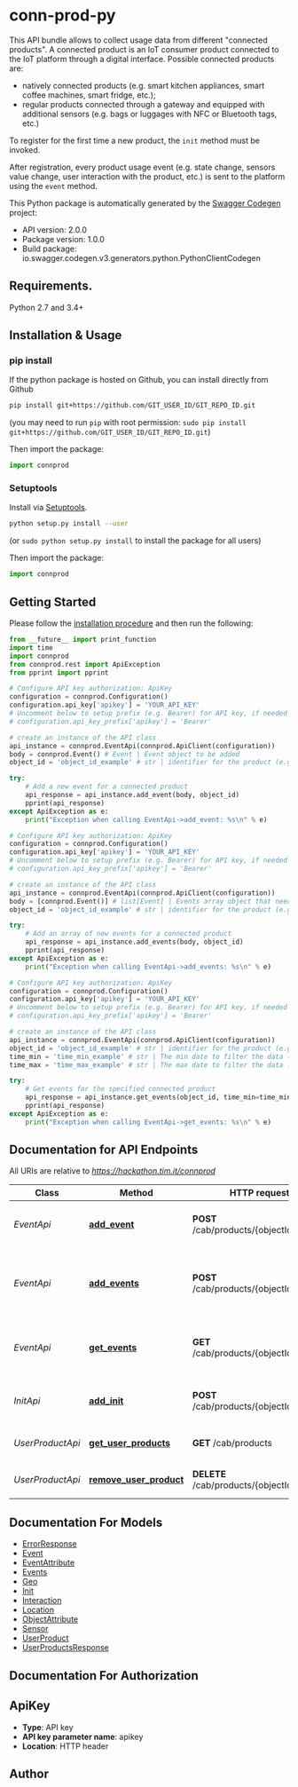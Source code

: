 # conn-prod-py
This API bundle allows to collect usage data from different \"connected products\". A connected product is an IoT consumer product connected to the IoT platform through a digital interface. Possible connected products are: <ul> <li>natively connected products (e.g. smart kitchen appliances, smart coffee machines, smart fridge, etc.);</li> <li>regular products connected through a gateway and equipped with additional sensors (e.g. bags or luggages with NFC or Bluetooth tags, etc.)</li> </ul> <p>To register for the first time a new product, the <code>init</code> method must be invoked.</p> <p>After registration, every product usage event (e.g. state change, sensors value change, user interaction with the product, etc.) is sent to the platform using the <code>event</code> method. </p>

This Python package is automatically generated by the [Swagger Codegen](https://github.com/swagger-api/swagger-codegen) project:

- API version: 2.0.0
- Package version: 1.0.0
- Build package: io.swagger.codegen.v3.generators.python.PythonClientCodegen

## Requirements.

Python 2.7 and 3.4+

## Installation & Usage
### pip install

If the python package is hosted on Github, you can install directly from Github

```sh
pip install git+https://github.com/GIT_USER_ID/GIT_REPO_ID.git
```
(you may need to run `pip` with root permission: `sudo pip install git+https://github.com/GIT_USER_ID/GIT_REPO_ID.git`)

Then import the package:
```python
import connprod 
```

### Setuptools

Install via [Setuptools](http://pypi.python.org/pypi/setuptools).

```sh
python setup.py install --user
```
(or `sudo python setup.py install` to install the package for all users)

Then import the package:
```python
import connprod
```

## Getting Started

Please follow the [installation procedure](#installation--usage) and then run the following:

```python
from __future__ import print_function
import time
import connprod
from connprod.rest import ApiException
from pprint import pprint

# Configure API key authorization: ApiKey
configuration = connprod.Configuration()
configuration.api_key['apikey'] = 'YOUR_API_KEY'
# Uncomment below to setup prefix (e.g. Bearer) for API key, if needed
# configuration.api_key_prefix['apikey'] = 'Bearer'

# create an instance of the API class
api_instance = connprod.EventApi(connprod.ApiClient(configuration))
body = connprod.Event() # Event | Event object to be added
object_id = 'object_id_example' # str | identifier for the product (e.g. MAC address of the device, serial number, etc.) - format: <code>prefix:value</code> where prefix is: <code>mac</code>, <code>serial</code>, etc.. and value is without ':' special character. Example: <code>mac:AABBCCDDEEFF</code>

try:
    # Add a new event for a connected product
    api_response = api_instance.add_event(body, object_id)
    pprint(api_response)
except ApiException as e:
    print("Exception when calling EventApi->add_event: %s\n" % e)

# Configure API key authorization: ApiKey
configuration = connprod.Configuration()
configuration.api_key['apikey'] = 'YOUR_API_KEY'
# Uncomment below to setup prefix (e.g. Bearer) for API key, if needed
# configuration.api_key_prefix['apikey'] = 'Bearer'

# create an instance of the API class
api_instance = connprod.EventApi(connprod.ApiClient(configuration))
body = [connprod.Event()] # list[Event] | Events array object that needs to be added for the connected product
object_id = 'object_id_example' # str | identifier for the product (e.g. MAC address of the device, serial number, etc.) - format: <code>prefix:value</code> where prefix is: <code>mac</code>, <code>serial</code>, etc.. and value is without ':' special character. Example: <code>mac:AABBCCDDEEFF</code>

try:
    # Add an array of new events for a connected product
    api_response = api_instance.add_events(body, object_id)
    pprint(api_response)
except ApiException as e:
    print("Exception when calling EventApi->add_events: %s\n" % e)

# Configure API key authorization: ApiKey
configuration = connprod.Configuration()
configuration.api_key['apikey'] = 'YOUR_API_KEY'
# Uncomment below to setup prefix (e.g. Bearer) for API key, if needed
# configuration.api_key_prefix['apikey'] = 'Bearer'

# create an instance of the API class
api_instance = connprod.EventApi(connprod.ApiClient(configuration))
object_id = 'object_id_example' # str | identifier for the product (e.g. MAC address of the device, serial number, etc.) - format: <code>prefix:value</code> where prefix is: <code>mac</code>, <code>serial</code>, etc.. and value is without ':' special character. Example: <code>mac:AABBCCDDEEFF</code>
time_min = 'time_min_example' # str | The min date to filter the data (ISO format YYYY/MM/DD)  In case of null value, It will be set to one week ago or, in case timeMax has a value,  It will be set to timeMax minus one week (optional)
time_max = 'time_max_example' # str | The max date to filter the data (ISO format YYYY/MM/DD)  In case of null value, It will be now or timeMin plus one week (optional)

try:
    # Get events for the specified connected product
    api_response = api_instance.get_events(object_id, time_min=time_min, time_max=time_max)
    pprint(api_response)
except ApiException as e:
    print("Exception when calling EventApi->get_events: %s\n" % e)
```

## Documentation for API Endpoints

All URIs are relative to *https://hackathon.tim.it/connprod*

Class | Method | HTTP request | Description
------------ | ------------- | ------------- | -------------
*EventApi* | [**add_event**](docs/EventApi.md#add_event) | **POST** /cab/products/{objectId}/event | Add a new event for a connected product
*EventApi* | [**add_events**](docs/EventApi.md#add_events) | **POST** /cab/products/{objectId}/events | Add an array of new events for a connected product
*EventApi* | [**get_events**](docs/EventApi.md#get_events) | **GET** /cab/products/{objectId}/events | Get events for the specified connected product
*InitApi* | [**add_init**](docs/InitApi.md#add_init) | **POST** /cab/products/{objectId}/init | Register a new connected product
*UserProductApi* | [**get_user_products**](docs/UserProductApi.md#get_user_products) | **GET** /cab/products | Returns all the user products
*UserProductApi* | [**remove_user_product**](docs/UserProductApi.md#remove_user_product) | **DELETE** /cab/products/{objectId} | Removes a product from a user

## Documentation For Models

 - [ErrorResponse](docs/ErrorResponse.md)
 - [Event](docs/Event.md)
 - [EventAttribute](docs/EventAttribute.md)
 - [Events](docs/Events.md)
 - [Geo](docs/Geo.md)
 - [Init](docs/Init.md)
 - [Interaction](docs/Interaction.md)
 - [Location](docs/Location.md)
 - [ObjectAttribute](docs/ObjectAttribute.md)
 - [Sensor](docs/Sensor.md)
 - [UserProduct](docs/UserProduct.md)
 - [UserProductsResponse](docs/UserProductsResponse.md)

## Documentation For Authorization


## ApiKey

- **Type**: API key
- **API key parameter name**: apikey
- **Location**: HTTP header


## Author


